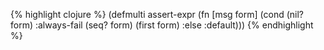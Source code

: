 {% highlight clojure %}
(defmulti assert-expr 
  (fn [msg form]
    (cond
      (nil? form) :always-fail
      (seq? form) (first form)
      :else :default)))
{% endhighlight %}
